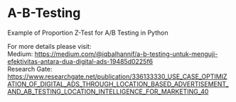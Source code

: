 # A-B-Testing
Example of Proportion Z-Test for A/B Testing in Python

For more details please visit: \
Medium: https://medium.com/@iqbalhannif/a-b-testing-untuk-menguji-efektivitas-antara-dua-digital-ads-19485d0225f6 \
Research Gate: https://www.researchgate.net/publication/336133330_USE_CASE_OPTIMIZATION_OF_DIGITAL_ADS_THROUGH_LOCATION_BASED_ADVERTISEMENT_AND_AB_TESTING_LOCATION_INTELLIGENCE_FOR_MARKETING_40
